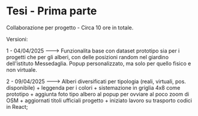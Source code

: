 # Tesi - Prima parte

Collaborazione per progetto - Circa 10 ore in totale.

Versioni:

1 - 04/04/2025 ---> Funzionalita base con dataset prototipo sia per i progetti che per gli alberi, con delle posizioni random nel giardino dell'istituto Messedaglia. Popup personalizzato, ma solo per quello fisico e non virtuale.

2 - 09/04/2025 ---> Alberi diversificati per tipologia (reali, virtuali, pos. disponibile) + leggenda per i colori + sistemazione in griglia 4x8 come prototipo +
aggiunta foto tipo albero al popup per ovviare al poco zoom di OSM + aggiornati titoli ufficiali progetto + iniziato lavoro su trasporto codici in React;
